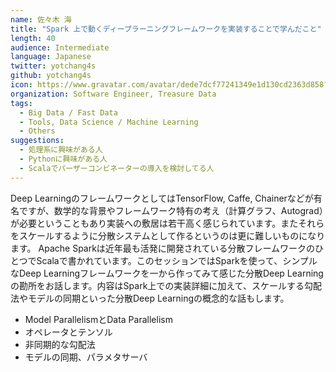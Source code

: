 ```yaml
---
name: 佐々木 海
title: "Spark 上で動くディープラーニングフレームワークを実装することで学んだこと"
length: 40
audience: Intermediate
language: Japanese
twitter: yotchang4s
github: yotchang4s
icon: https://www.gravatar.com/avatar/dede7dcf77241349e1d130cd2363d858?s=200
organization: Software Engineer, Treasure Data
tags:
  - Big Data / Fast Data
  - Tools, Data Science / Machine Learning
  - Others
suggestions:
  - 処理系に興味がある人
  - Pythonに興味がある人
  - Scalaでパーザーコンビネーターの導入を検討してる人
---
```

Deep LearningのフレームワークとしてはTensorFlow, Caffe, Chainerなどが有名ですが、数学的な背景やフレームワーク特有の考え（計算グラフ、Autograd）が必要ということもあり実装への敷居は若干高く感じられています。またそれらをスケールするように分散システムとして作るというのは更に難しいものになります。
Apache Sparkは近年最も活発に開発されている分散フレームワークのひとつでScalaで書かれています。このセッションではSparkを使って、シンプルなDeep Learningフレームワークを一から作ってみて感じた分散Deep Learningの勘所をお話します。内容はSpark上での実装詳細に加えて、スケールする勾配法やモデルの同期といった分散Deep Learningの概念的な話もします。

- Model ParallelismとData Parallelism
- オペレータとテンソル
- 非同期的な勾配法
- モデルの同期、パラメタサーバ
